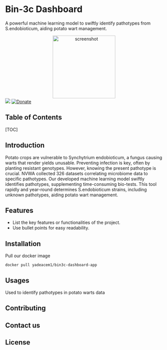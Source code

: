 # Bin-3c Dashboard
A powerful machine learning model to swiftly identify pathotypes from S.endobioticum, aiding potato wart management.
<div style="text-align: center;">
<img src="https://thumbs.dreamstime.com/b/cartoon-potato-waving-illustration-smiling-47366824.jpg" alt="screenshot" width="200">
</div>

<a href="https://git.biocentre.nl/2324_Bio-Informatica_Jaar_3/BIN-3c">
<img src="https://img.shields.io/badge/Gitea-click-blue"></a>
<a href="https://www.paypal.me">
<img src="https://img.shields.io/badge/$-donate-ff69b4.svg?maxAge=2592000&amp;style=flat" alt="Donate">
</a>

## Table of Contents
[TOC]

## Introduction

Potato crops are vulnerable to Synchytrium endobioticum, a fungus causing warts that render yields unusable. Preventing infection is key, often by planting resistant genotypes. However, knowing the present pathotype is crucial. NVWA collected 326 datasets correlating microbiome data to specific pathotypes.
Our developed machine learning model swiftly identifies pathotypes, supplementing time-consuming bio-tests. This tool rapidly and year-round determines S.endobioticum strains, including unknown pathotypes, aiding potato wart management.

## Features

- List the key features or functionalities of the project.
- Use bullet points for easy readability.

## Installation

Pull our docker image

`docker pull yadeacem1/bin3c-dashboard-app`

## Usages
Used to identify pathotypes in potato warts data
## Contributing

## Contact us


## License

